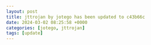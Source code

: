 ```yaml
---
layout: post
title: jttrojan by jotego has been updated to c43b66c
date: 2024-03-02 08:25:58 +0000
categories: [jotego, jttrojan]
tags: [update]
---
```


